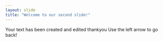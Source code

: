 ```yaml
---
layout: slide
title: "Welcome to our second slide!"
---
```

Your text has been created and edited thankyou
Use the left arrow to go back!
